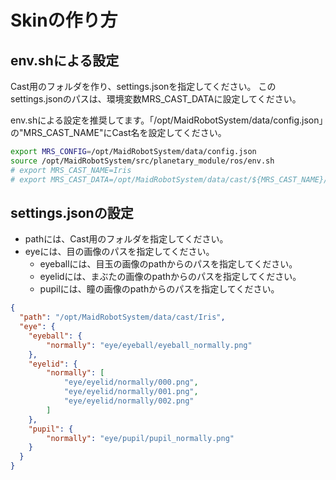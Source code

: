 # Skinの作り方

## env.shによる設定

Cast用のフォルダを作り、settings.jsonを指定してください。
このsettings.jsonのパスは、環境変数MRS_CAST_DATAに設定してください。

env.shによる設定を推奨してます。「/opt/MaidRobotSystem/data/config.json」の"MRS_CAST_NAME"にCast名を設定してください。

```bash
export MRS_CONFIG=/opt/MaidRobotSystem/data/config.json
source /opt/MaidRobotSystem/src/planetary_module/ros/env.sh
# export MRS_CAST_NAME=Iris
# export MRS_CAST_DATA=/opt/MaidRobotSystem/data/cast/${MRS_CAST_NAME}/settings.json
```


## settings.jsonの設定

* pathには、Cast用のフォルダを指定してください。
* eyeには、目の画像のパスを指定してください。
  * eyeballには、目玉の画像のpathからのパスを指定してください。
  * eyelidには、まぶたの画像のpathからのパスを指定してください。
  * pupilには、瞳の画像のpathからのパスを指定してください。

```json
{
  "path": "/opt/MaidRobotSystem/data/cast/Iris",
  "eye": {
    "eyeball": {
        "normally": "eye/eyeball/eyeball_normally.png"
    },
    "eyelid": {
        "normally": [
            "eye/eyelid/normally/000.png",
            "eye/eyelid/normally/001.png",
            "eye/eyelid/normally/002.png"
        ]
    },
    "pupil": {
        "normally": "eye/pupil/pupil_normally.png"
    }
  }
}
```
